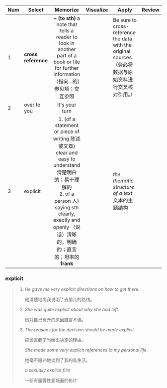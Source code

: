 | Num  | Select              |                           Memorize                           | Visualize | Apply                                                        | Review |
| ---- | ------------------- | :----------------------------------------------------------: | --------- | ------------------------------------------------------------ | ------ |
| 1    | **cross reference** | **~ (to sth)** a note that tells a reader to look in another part of a book or file for further information（指向...的）参见项；交互参照 |           | Be sure to cross-reference the data with the original sources.（务必将数据与原始资料进行交叉核对引用。） |        |
| 2    | over to you         |                        It's your turn                        |           |                                                              |        |
| 3    | explicit            | 1. (of a statement or piece of writing 陈述或文章) clear and easy to understand 清楚明白的；易于理解的<br />2. of a person 人) saying sth clearly, exactly and openly （说话）清晰的，明确的；直言的；坦率的 **frank** |           | *the thematic structure of a text* 文本的主题结构            |        |



### explicit

> 1. *He gave me very explicit directions on how to get there.*
>
>    他清楚地向我说明了去那儿的路线。
>
> 2. *She was quite explicit about why she had left.*
>
>    她对自己离开的原因直言不讳。
>
> 3. *The reasons for the decision should be made explicit.*
>
>    应该直截了当给出决定的理由。
>
>    *She made some very explicit references to my personal life.*
>
>    她毫不隐讳地谈到了我的私生活。
>
>    *a sexually explicit film*
>
>    一部有露骨性爱场面的影片
